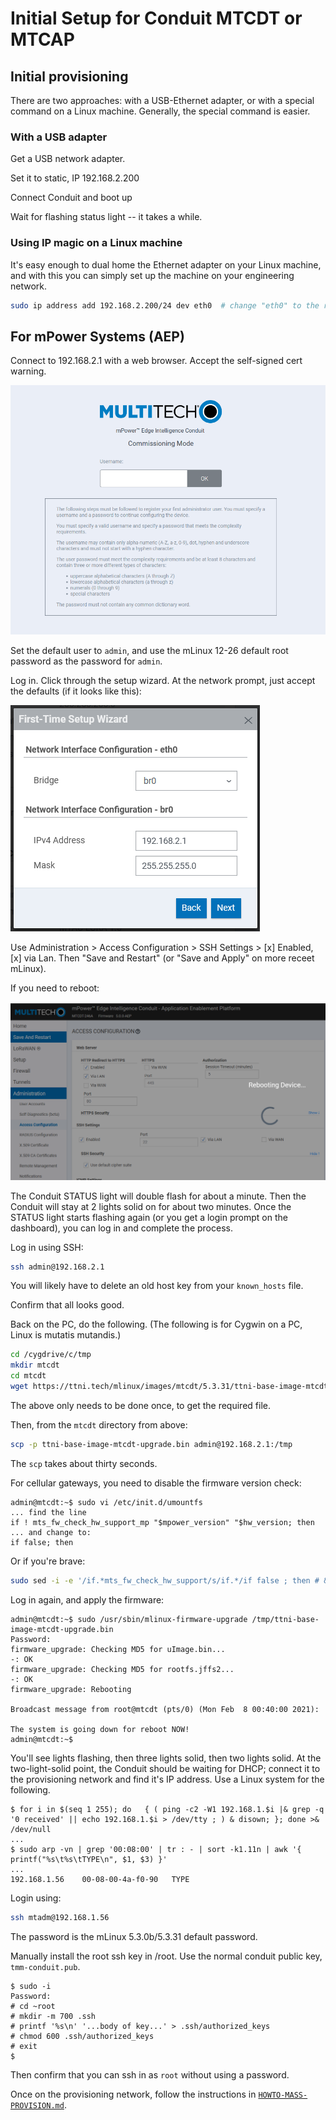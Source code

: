 # Initial Setup for Conduit MTCDT or MTCAP

## Initial provisioning

There are two approaches: with a USB-Ethernet adapter, or with a special command on a Linux machine. Generally, the special command is easier.

### With a USB adapter

Get a USB network adapter.

Set it to static, IP 192.168.2.200

Connect Conduit and boot up

Wait for flashing status light -- it takes a while.

### Using IP magic on a Linux machine

It's easy enough to dual home the Ethernet adapter on your Linux machine, and with this you can simply set up the machine on your engineering network.

```bash
sudo ip address add 192.168.2.200/24 dev eth0  # change "eth0" to the right name for your system
```

## For mPower Systems (AEP)

Connect to 192.168.2.1 with a web browser. Accept the self-signed cert warning.

![Login screen](./assets/mpower-initial.png)

Set the default user to `admin`, and use the mLinux 12-26 default root password as the password for `admin`.

Log in. Click through the setup wizard. At the network prompt, just accept the defaults (if it looks like this):

![Network setup](assets/mpower-set-network.png)

Use Administration > Access Configuration > SSH Settings > [x] Enabled, [x] via Lan.  Then "Save and Restart" (or "Save and Apply" on more receet mLinux).

If you need to reboot:

![Rebooting after ssh](assets/mpower-enable-ssh-reboot.png)

The Conduit STATUS light will double flash for about a minute. Then the Conduit will stay at 2 lights solid on for about two minutes. Once the STATUS light starts flashing again (or you get a login prompt on the dashboard), you can log in and complete the process.

Log in using SSH:

```bash
ssh admin@192.168.2.1
```

You will likely have to delete an old host key from your `known_hosts` file.

Confirm that all looks good.

Back on the PC, do the following. (The following is for Cygwin on a PC, Linux is mutatis mutandis.)

```bash
cd /cygdrive/c/tmp
mkdir mtcdt
cd mtcdt
wget https://ttni.tech/mlinux/images/mtcdt/5.3.31/ttni-base-image-mtcdt-upgrade.bin
```

The above only needs to be done once, to get the required file.

Then, from the `mtcdt` directory from above:

```bash
scp -p ttni-base-image-mtcdt-upgrade.bin admin@192.168.2.1:/tmp
```

The `scp` takes about thirty seconds.

For cellular gateways, you need to disable the firmware version check:

```console
admin@mtcdt:~$ sudo vi /etc/init.d/umountfs
... find the line
if ! mts_fw_check_hw_support_mp "$mpower_version" "$hw_version; then
... and change to:
if false; then
```

Or if you're brave:

```bash
sudo sed -i -e '/if.*mts_fw_check_hw_support/s/if.*/if false ; then # &/' /etc/init.d/umountfs
```

Log in again, and apply the firmware:

```console
admin@mtcdt:~$ sudo /usr/sbin/mlinux-firmware-upgrade /tmp/ttni-base-image-mtcdt-upgrade.bin
Password:
firmware_upgrade: Checking MD5 for uImage.bin...
-: OK
firmware_upgrade: Checking MD5 for rootfs.jffs2...
-: OK
firmware_upgrade: Rebooting

Broadcast message from root@mtcdt (pts/0) (Mon Feb  8 00:40:00 2021):

The system is going down for reboot NOW!
admin@mtcdt:~$
```

You'll see lights flashing, then three lights solid, then two lights solid. At the two-light-solid point, the Conduit should be waiting for DHCP; connect it to the provisioning network and find it's IP address.  Use a Linux system for the following.

```console
$ for i in $(seq 1 255); do   { ( ping -c2 -W1 192.168.1.$i |& grep -q '0 received' || echo 192.168.1.$i > /dev/tty ; ) & disown; }; done >& /dev/null
...
$ sudo arp -vn | grep '00:08:00' | tr : - | sort -k1.11n | awk '{ printf("%s\t%s\tTYPE\n", $1, $3) }'
...
192.168.1.56	00-08-00-4a-f0-90	TYPE
```

Login using:

```bash
ssh mtadm@192.168.1.56
```

The password is the mLinux 5.3.0b/5.3.31 default password.

Manually install the root ssh key in /root. Use the normal conduit public key, `tmm-conduit.pub`.

```console
$ sudo -i
Password: 
# cd ~root
# mkdir -m 700 .ssh
# printf '%s\n' '...body of key...' > .ssh/authorized_keys
# chmod 600 .ssh/authorized_keys
# exit
$
```

Then confirm that you can ssh in as `root` without using a password.

Once on the provisioning network, follow the instructions in [`HOWTO-MASS-PROVISION.md`](HOWTO-MASS-PROVISION.md).
